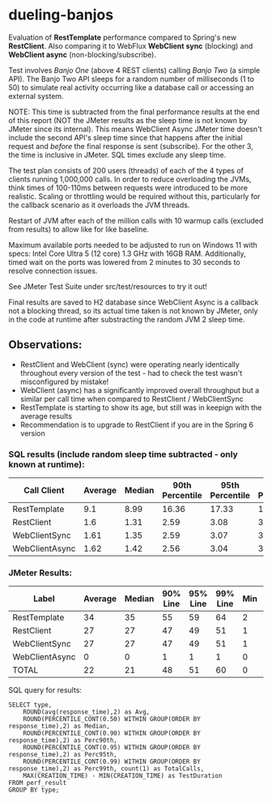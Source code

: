 # dueling-banjos

Evaluation of **RestTemplate** performance compared to Spring's new **RestClient**.  Also comparing it to WebFlux **WebClient sync** (blocking) and **WebClient async** (non-blocking/subscribe).

Test involves _Banjo One_ (above 4 REST clients) calling _Banjo Two_ (a simple API).  The Banjo Two API sleeps for a random number of milliseconds (1 to 50) to simulate real activity occurring like a database call or accessing an external system.  

NOTE: This time is subtracted from the final performance results at the end of this report (NOT the JMeter results as the sleep time is not known by JMeter since its internal).  This means WebClient Async JMeter time doesn't include the second API's sleep time since that happens after the initial request and _before_ the final response is sent (subscribe).  For the other 3, the time is inclusive in JMeter.  SQL times exclude any sleep time.

The test plan consists of 200 users (threads) of each of the 4 types of clients running 1,000,000 calls.  In order to reduce overloading the JVMs, think times of 100-110ms between requests were introduced to be more realistic.  Scaling or throttling would be required without this, particularly for the callback scenario as it overloads the JVM threads.

Restart of JVM after each of the million calls with 10 warmup calls (excluded from results) to allow like for like baseline.

Maximum available ports needed to be adjusted to run on Windows 11 with specs: Intel Core Ultra 5 (12 core) 1.3 GHz with 16GB RAM.  Additionally, timed wait on the ports was lowered from 2 minutes to 30 seconds to resolve connection issues.

See JMeter Test Suite under src/test/resources to try it out!

Final results are saved to H2 database since WebClient Async is a callback not a blocking thread, so its actual time taken is not known by JMeter, only in the code at runtime after substracting the random JVM 2 sleep time.

## Observations:

- RestClient and WebClient (sync) were operating nearly identically throughout every version of the test - had to check the test wasn't misconfigured by mistake!
- WebClient (async) has a significantly improved overall throughput but a similar per call time when compared to RestClient / WebClientSync
- RestTemplate is starting to show its age, but still was in keepign with the average results
- Recommendation is to upgrade to RestClient if you are in the Spring 6 version

### SQL results (include random sleep time subtracted - only known at runtime):

| Call Client    | Average | Median | 90th Percentile | 95th Percentile | 99th Percentile | Total Calls | Test Duration |
|----------------|---------|--------|-----------------|-----------------|-----------------|-------------|---------------|
| RestTemplate   | 9.1     | 8.99   | 16.36           | 17.33           | 18.92           | 1,000,000   | 12:40.528464  |
| RestClient     | 1.6     | 1.31   | 2.59            | 3.08            | 3.87            | 1,000,000   | 11:33.803078  |
| WebClientSync  | 1.61    | 1.35   | 2.59            | 3.07            | 3.93            | 1,000,000   | 11:33.711818  |
| WebClientAsync | 1.62    | 1.42   | 2.56            | 3.04            | 3.91            | 1,000,000   | 09:19.613708  |

### JMeter Results:

| Label          | Average | Median | 90% Line | 95% Line | 99% Line | Min | Max | Error % | Throughput | Received KB/s | Sent KB/s |
|----------------|---------|--------|----------|----------|----------|-----|-----|---------|------------|---------------|-----------|
| RestTemplate   | 34      | 35     | 55       | 59       | 64       | 2   | 83  | 0.00%   | 1314.80856 | 251.46        | 165.64    |
| RestClient     | 27      | 27     | 47       | 49       | 51       | 1   | 76  | 0.00%   | 1441.242   | 276.26        | 178.75    |
| WebClientSync  | 27      | 27     | 47       | 49       | 51       | 1   | 71  | 0.00%   | 1441.37911 | 280.52        | 182.99    |
| WebClientAsync | 0       | 0      | 1        | 1        | 1        | 0   | 23  | 0.00%   | 1787.00029 | 325.83        | 228.61    |
| TOTAL          | 22      | 21     | 48       | 51       | 60       | 0   | 83  | 0.00%   | 1308.72194 | 248.62        | 165.19    |

SQL query for results:

```
SELECT type, 
    ROUND(avg(response_time),2) as Avg, 
    ROUND(PERCENTILE_CONT(0.50) WITHIN GROUP(ORDER BY response_time),2) as Median,
    ROUND(PERCENTILE_CONT(0.90) WITHIN GROUP(ORDER BY response_time),2) as Perc90th,  
    ROUND(PERCENTILE_CONT(0.95) WITHIN GROUP(ORDER BY response_time),2) as Perc95th, 
    ROUND(PERCENTILE_CONT(0.99) WITHIN GROUP(ORDER BY response_time),2) as Perc99th, count(1) as TotalCalls,
    MAX(CREATION_TIME) - MIN(CREATION_TIME) as TestDuration
FROM perf_result 
GROUP BY type;
```
   
